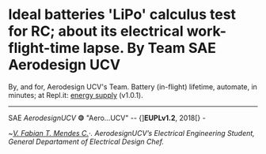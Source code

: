 # Ideal batteries 'LiPo' calculus test for RC; about its electrical work-flight-time lapse. By Team SAE Aerodesign UCV

By, and for, Aerodesign UCV's Team. Battery (in-flight) lifetime, automate, in minutes; at Repl.it: [energy supply](https://repl.it/@Bantman/EnergySupplyRC) (v1.0.1).
_______________________________________________________________________________________________________




SAE _AerodesignUCV_ <b>&#127279;</b> "Aero…UCV" -- {]<b>EUPLv1.2</b>, 2018[} -
 
 ~*[V. Fabian T. Mendes C.](https://github.com/fabianmendes/isa-calculator)·.*
_AerodesignUCV’s Electrical Engineering Student,
General Departament of Electrical Design Chef._
